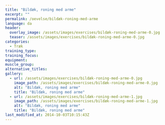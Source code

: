 ```yaml
---
title: "Bildæk, roning med arme"
excerpt: ""
permalink: /oevelse/bildæk-roning-med-arme
language: da
header:
  overlay_image: /assets/images/exercises/bildæk-roning-med-arme-0.jpg
  teaser: /assets/images/exercises/bildæk-roning-med-arme-0.jpg
categories:
  - Træk
training_type: 
training_focus: 
equipment:
muscle_group:
alternative_titles:
gallery:
  - url: /assets/images/exercises/bildæk-roning-med-arme-0.jpg
    image_path: /assets/images/exercises/bildæk-roning-med-arme-0.jpg
    alt: "Bildæk, roning med arme"
    title: "Bildæk, roning med arme"
  - url: /assets/images/exercises/bildæk-roning-med-arme-1.jpg
    image_path: /assets/images/exercises/bildæk-roning-med-arme-1.jpg
    alt: "Bildæk, roning med arme"
    title: "Bildæk, roning med arme"
last_modified_at: 2014-10-03T10:15:43Z
---
```



